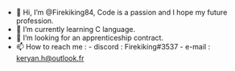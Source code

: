 - 👋 Hi, I’m @Firekiking84, Code is a passion and I hope my future profession.
- 🌱 I’m currently learning C language.
- 💞️ I’m looking for an apprenticeship contract.
- 📫 How to reach me :
         - discord : Firekiking#3537
         - e-mail : keryan.h@outlook.fr

<!---
Firekiking84/Firekiking84 is a ✨ special ✨ repository because its `README.md` (this file) appears on your GitHub profile.
You can click the Preview link to take a look at your changes.
--->
